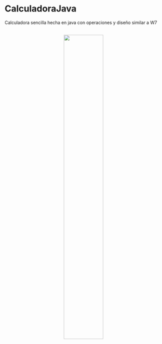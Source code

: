 # CalculadoraJava
Calculadora sencilla hecha en java con operaciones y diseño similar a W7 
<html>
<center>
  <div>
    <br>
    <img src="https://github.com/jmansilla-2014056/galery/blob/master/Nueva%20carpeta/JAVACALC_0.png" width="50%" height="50%"/>
    <br>
    </center>
  </div>
<center>
